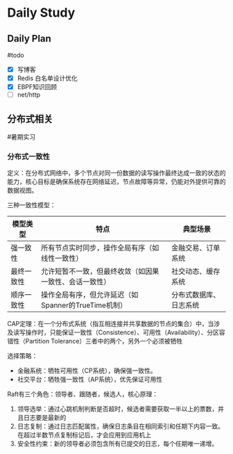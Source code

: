 # Daily Study
## Daily Plan
#todo
- [x] 写博客
- [x] Redis 白名单设计优化
- [x] EBPF知识回顾
- [ ] net/http
## 分布式相关
#暑期实习 

### 分布式一致性
定义：在分布式网络中，多个节点对同一份数据的读写操作最终达成一致的状态的能力，核心目标是确保系统存在网络延迟，节点故障等异常，仍能对外提供可靠的数据视图。

三种一致性模型：

| ​​模型类型​​  | ​​特点​​                        | ​​典型场景​​ |
| ------------- | --------------------------------- | ------------ |
| ​​强一致性​​  | 所有节点实时同步，操作全局有序（如线性一致性）           | 金融交易、订单系统    |
| ​​最终一致性​​ | 允许短暂不一致，但最终收敛（如因果一致性、会话一致性）       | 社交动态、缓存系统    |
| ​​顺序一致性​​ | 操作全局有序，但允许延迟（如Spanner的TrueTime机制） | 分布式数据库、日志系统  |
CAP定理：在一个分布式系统（指互相连接并共享数据的节点的集合）中，当涉及读写操作时，只能保证一致性（Consistence）、可用性（Availability）、分区容错性（Partition Tolerance）三者中的两个，另外一个必须被牺牲

选择策略：
- 金融系统：牺牲可用性（CP系统），确保强一致性。
- 社交平台：牺牲强一致性（AP系统），优先保证可用性

Raft有三个角色：领导者、跟随者，候选人，核心原理：
1. 领导选举：通过心跳机制判断是否超时，候选者需要获取一半以上的票数，并且日志要是最新的
2. 日志复制：通过日志匹配属性，确保日志条目在相同索引和任期下内容一致。在超过半数节点复制标记后，才会应用到应用机上
3. 安全性约束：新的领导者必须包含所有已提交的日志，每个任期唯一递增。
